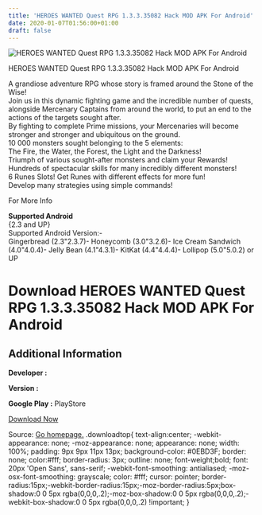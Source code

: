 ```yaml
---
title: 'HEROES WANTED Quest RPG 1.3.3.35082 Hack MOD APK For Android'
date: 2020-01-07T01:56:00+01:00
draft: false
---
```


![HEROES WANTED Quest RPG 1.3.3.35082 Hack MOD APK For Android](https://i0.wp.com/apkhome.net/wp-content/uploads/2017/05/HEROES-WANTED-Quest-RPG-1.3.3.35082.png "HEROES WANTED Quest RPG 1.3.3.35082 Hack MOD APK For Android")

  

HEROES WANTED Quest RPG 1.3.3.35082 Hack MOD APK For Android

A grandiose adventure RPG whose story is framed around the Stone of the Wise!  
Join us in this dynamic fighting game and the incredible number of quests, alongside Mercenary Captains from around the world, to put an end to the actions of the targets sought after.  
By fighting to complete Prime missions, your Mercenaries will become stronger and stronger and ubiquitous on the ground.  
10 000 monsters sought belonging to the 5 elements:  
The Fire, the Water, the Forest, the Light and the Darkness!  
Triumph of various sought-after monsters and claim your Rewards!  
Hundreds of spectacular skills for many incredibly different monsters!  
6 Runes Slots! Get Runes with different effects for more fun!  
Develop many strategies using simple commands!

For More Info

**Supported Android**  
{2.3 and UP}  
Supported Android Version:-  
Gingerbread (2.3"2.3.7)- Honeycomb (3.0"3.2.6)- Ice Cream Sandwich (4.0"4.0.4)- Jelly Bean (4.1"4.3.1)- KitKat (4.4"4.4.4)- Lollipop (5.0"5.0.2) or UP

Download HEROES WANTED Quest RPG 1.3.3.35082 Hack MOD APK For Android
=====================================================================

Additional Information
----------------------

**Developer :**

**Version :**

**Google Play :** PlayStore

  

[Download Now](https://store4app.co/post/heroes-wanted-quest-rpg-1-3-3-35082-hack-mod-apk-for-android_1573671933)

  
Source: [Go homepage.](https://store4app.co/post/heroes-wanted-quest-rpg-1-3-3-35082-hack-mod-apk-for-android_1573671933) .downloadtop{ text-align:center; -webkit-appearance: none; -moz-appearance: none; appearance: none; width: 100%; padding: 9px 9px 11px 13px; background-color: #0EBD3F; border: none; color:#fff; border-radius: 3px; outline: none; font-weight;bold; font: 20px 'Open Sans', sans-serif; -webkit-font-smoothing: antialiased; -moz-osx-font-smoothing: grayscale; color: #fff; cursor: pointer; border-radius:15px;-webkit-border-radius:15px;-moz-border-radius:5px;box-shadow:0 0 5px rgba(0,0,0,.2);-moz-box-shadow:0 0 5px rgba(0,0,0,.2);-webkit-box-shadow:0 0 5px rgba(0,0,0,.2) !important; }